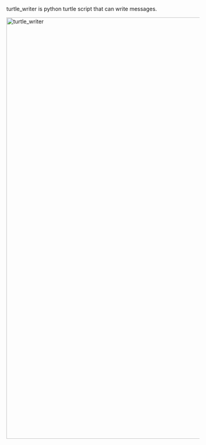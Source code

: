 turtle_writer is python turtle script that can write messages.

<img width="1100" alt="turtle_writer" src="https://github.com/user-attachments/assets/4b20f9ab-dfd8-485a-b3e2-97d2613a6f45" />
